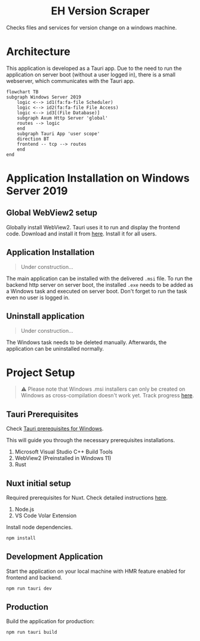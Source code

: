 <h1 align="center">EH Version Scraper</h1>
Checks files and services for version change on a windows machine.

<br/>

# Architecture

This application is developed as a Tauri app. Due to the need to run the application on server boot (without a user logged in), there is a small webserver, which communicates with the Tauri app.

```mermaid
flowchart TB
subgraph Windows Server 2019
    logic <--> id1(fa:fa-file Scheduler)
    logic <--> id2(fa:fa-file File Access)
    logic <--> id3[(File Database)]
    subgraph Axum Http Server 'global'
    routes --> logic
    end
    subgraph Tauri App 'user scope'
    direction BT
    frontend -- tcp --> routes
    end
end
```

# Application Installation on Windows Server 2019

## Global WebView2 setup

Globally install WebView2. Tauri uses it to run and display the frontend code. Download and install it from [here](https://developer.microsoft.com/en-us/microsoft-edge/webview2/#download-section). Install it for all users.

## Application Installation

> Under construction...

The main application can be installed with the delivered `.msi` file. To run the backend http server on server boot, the installed `.exe` needs to be added as a Windows task and executed on server boot. Don't forget to run the task even no user is logged in.

## Uninstall application

> Under construction...

The Windows task needs to be deleted manually. Afterwards, the application can be uninstalled normally.

# Project Setup

> ⚠ Please note that Windows .msi installers can only be created on Windows as cross-compilation doesn't work yet. Track progress [here](https://tauri.app/v1/guides/building/cross-platform).

## Tauri Prerequisites

Check [Tauri prerequisites for Windows](https://tauri.app/v1/guides/getting-started/prerequisites#setting-up-windows).

This will guide you through the necessary prerequisites installations.

1. Microsoft Visual Studio C++ Build Tools
2. WebView2 (Preinstalled in Windows 11)
3. Rust

## Nuxt initial setup

Required prerequisites for Nuxt. Check detailed instructions [here](https://v3.nuxtjs.org/getting-started/installation#prerequisites).

1. Node.js
2. VS Code Volar Extension

Install node dependencies.

```bash
npm install
```

## Development Application

Start the application on your local machine with HMR feature enabled for frontend and backend.

```bash
npm run tauri dev
```

## Production

Build the application for production:

```bash
npm run tauri build
```
